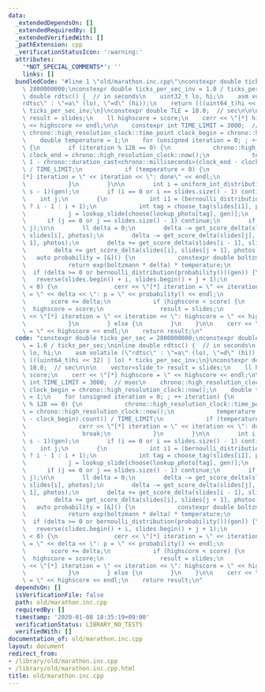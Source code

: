 ```yaml
---
data:
  _extendedDependsOn: []
  _extendedRequiredBy: []
  _extendedVerifiedWith: []
  _pathExtension: cpp
  _verificationStatusIcon: ':warning:'
  attributes:
    '*NOT_SPECIAL_COMMENTS*': ''
    links: []
  bundledCode: "#line 1 \"old/marathon.inc.cpp\"\nconstexpr double ticks_per_sec =\
    \ 2800000000;\nconstexpr double ticks_per_sec_inv = 1.0 / ticks_per_sec;\ninline\
    \ double rdtsc() {  // in seconds\n    uint32_t lo, hi;\n    asm volatile (\"\
    rdtsc\" : \"=a\" (lo), \"=d\" (hi));\n    return (((uint64_t)hi << 32) | lo) *\
    \ ticks_per_sec_inv;\n}\nconstexpr double TLE = 10.0;  // sec\n\n\n    vector<slide_t>\
    \ result = slides;\n    ll highscore = score;\n    cerr << \"[*] highscore = \"\
    \ << highscore << endl;\n\n    constexpr int TIME_LIMIT = 3000;  // msec\n   \
    \ chrono::high_resolution_clock::time_point clock_begin = chrono::high_resolution_clock::now();\n\
    \    double temperature = 1;\n    for (unsigned iteration = 0; ; ++ iteration)\
    \ {\n        if (iteration % 128 == 0) {\n            chrono::high_resolution_clock::time_point\
    \ clock_end = chrono::high_resolution_clock::now();\n            temperature =\
    \ 1 - chrono::duration_cast<chrono::milliseconds>(clock_end - clock_begin).count()\
    \ / TIME_LIMIT;\n            if (temperature < 0) {\n                cerr << \"\
    [*] iteration = \" << iteration << \": done\" << endl;\n                break;\n\
    \            }\n        }\n\n        int i = uniform_int_distribution<int>(0,\
    \ s - 1)(gen);\n        if (i == 0 or i == slides.size() - 1) continue;\n    \
    \    int j;\n        {\n            int i1 = (bernoulli_distribution(0.5)(gen)\
    \ ? i - 1 : i + 1);\n            int tag = choose_tag(slides[i1], photos, gen);\n\
    \            j = lookup_slide[choose(lookup_photo[tag], gen)];\n        }\n  \
    \      if (j == 0 or j == slides.size() - 1) continue;\n        if (i > j) swap(i,\
    \ j);\n\n        ll delta = 0;\n        delta -= get_score_delta(slides[i - 1],\
    \ slides[i], photos);\n        delta -= get_score_delta(slides[j], slides[j +\
    \ 1], photos);\n        delta += get_score_delta(slides[i - 1], slides[j], photos);\n\
    \        delta += get_score_delta(slides[i], slides[j + 1], photos);\n\n     \
    \   auto probability = [&]() {\n            constexpr double boltzmann = 3;\n\
    \            return exp(boltzmann * delta) * temperature;\n        };\n      \
    \  if (delta >= 0 or bernoulli_distribution(probability())(gen)) {\n         \
    \   reverse(slides.begin() + i, slides.begin() + j + 1);\n            if (delta\
    \ < 0) {\n                cerr << \"[*] iteration = \" << iteration << \": delta\
    \ = \" << delta << \": p = \" << probability() << endl;\n            }\n     \
    \       score += delta;\n            if (highscore < score) {\n              \
    \  highscore = score;\n                result = slides;\n                cerr\
    \ << \"[*] iteration = \" << iteration << \": highscore = \" << highscore << endl;\n\
    \            }\n        } else {\n        }\n    }\n\n    cerr << \"[*] highscore\
    \ = \" << highscore << endl;\n    return result;\n"
  code: "constexpr double ticks_per_sec = 2800000000;\nconstexpr double ticks_per_sec_inv\
    \ = 1.0 / ticks_per_sec;\ninline double rdtsc() {  // in seconds\n    uint32_t\
    \ lo, hi;\n    asm volatile (\"rdtsc\" : \"=a\" (lo), \"=d\" (hi));\n    return\
    \ (((uint64_t)hi << 32) | lo) * ticks_per_sec_inv;\n}\nconstexpr double TLE =\
    \ 10.0;  // sec\n\n\n    vector<slide_t> result = slides;\n    ll highscore =\
    \ score;\n    cerr << \"[*] highscore = \" << highscore << endl;\n\n    constexpr\
    \ int TIME_LIMIT = 3000;  // msec\n    chrono::high_resolution_clock::time_point\
    \ clock_begin = chrono::high_resolution_clock::now();\n    double temperature\
    \ = 1;\n    for (unsigned iteration = 0; ; ++ iteration) {\n        if (iteration\
    \ % 128 == 0) {\n            chrono::high_resolution_clock::time_point clock_end\
    \ = chrono::high_resolution_clock::now();\n            temperature = 1 - chrono::duration_cast<chrono::milliseconds>(clock_end\
    \ - clock_begin).count() / TIME_LIMIT;\n            if (temperature < 0) {\n \
    \               cerr << \"[*] iteration = \" << iteration << \": done\" << endl;\n\
    \                break;\n            }\n        }\n\n        int i = uniform_int_distribution<int>(0,\
    \ s - 1)(gen);\n        if (i == 0 or i == slides.size() - 1) continue;\n    \
    \    int j;\n        {\n            int i1 = (bernoulli_distribution(0.5)(gen)\
    \ ? i - 1 : i + 1);\n            int tag = choose_tag(slides[i1], photos, gen);\n\
    \            j = lookup_slide[choose(lookup_photo[tag], gen)];\n        }\n  \
    \      if (j == 0 or j == slides.size() - 1) continue;\n        if (i > j) swap(i,\
    \ j);\n\n        ll delta = 0;\n        delta -= get_score_delta(slides[i - 1],\
    \ slides[i], photos);\n        delta -= get_score_delta(slides[j], slides[j +\
    \ 1], photos);\n        delta += get_score_delta(slides[i - 1], slides[j], photos);\n\
    \        delta += get_score_delta(slides[i], slides[j + 1], photos);\n\n     \
    \   auto probability = [&]() {\n            constexpr double boltzmann = 3;\n\
    \            return exp(boltzmann * delta) * temperature;\n        };\n      \
    \  if (delta >= 0 or bernoulli_distribution(probability())(gen)) {\n         \
    \   reverse(slides.begin() + i, slides.begin() + j + 1);\n            if (delta\
    \ < 0) {\n                cerr << \"[*] iteration = \" << iteration << \": delta\
    \ = \" << delta << \": p = \" << probability() << endl;\n            }\n     \
    \       score += delta;\n            if (highscore < score) {\n              \
    \  highscore = score;\n                result = slides;\n                cerr\
    \ << \"[*] iteration = \" << iteration << \": highscore = \" << highscore << endl;\n\
    \            }\n        } else {\n        }\n    }\n\n    cerr << \"[*] highscore\
    \ = \" << highscore << endl;\n    return result;\n"
  dependsOn: []
  isVerificationFile: false
  path: old/marathon.inc.cpp
  requiredBy: []
  timestamp: '2020-01-08 18:35:19+09:00'
  verificationStatus: LIBRARY_NO_TESTS
  verifiedWith: []
documentation_of: old/marathon.inc.cpp
layout: document
redirect_from:
- /library/old/marathon.inc.cpp
- /library/old/marathon.inc.cpp.html
title: old/marathon.inc.cpp
---
```


